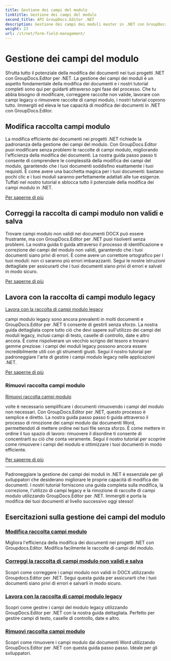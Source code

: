 ```yaml
---
title: Gestione dei campi del modulo
linktitle: Gestione dei campi del modulo
second_title: API GroupDocs.Editor .NET
description: Gestione dei campi dei moduli master in .NET con GroupDocs.Editor. Impara a modificare, correggere, utilizzare elementi legacy e rimuovere senza problemi raccolte di campi modulo.
weight: 23
url: /it/net/form-field-management/
---
```


# Gestione dei campi del modulo

Sfrutta tutto il potenziale della modifica dei documenti nei tuoi progetti .NET con GroupDocs.Editor per .NET. La gestione dei campi dei moduli è un aspetto fondamentale della modifica dei documenti e i nostri tutorial completi sono qui per guidarti attraverso ogni fase del processo. Che tu abbia bisogno di modificare, correggere raccolte non valide, lavorare con campi legacy o rimuovere raccolte di campi modulo, i nostri tutorial coprono tutto. Immergiti ed eleva le tue capacità di modifica dei documenti in .NET con GroupDocs.Editor.

## Modifica raccolta campi modulo

La modifica efficiente dei documenti nei progetti .NET richiede la padronanza della gestione dei campi del modulo. Con GroupDocs.Editor puoi modificare senza problemi le raccolte di campi modulo, migliorando l'efficienza della modifica dei documenti. La nostra guida passo passo ti consente di comprendere le complessità della modifica dei campi del modulo, garantendo che i tuoi documenti soddisfino esattamente i tuoi requisiti. È come avere una bacchetta magica per i tuoi documenti: bastano pochi clic e i tuoi moduli saranno perfettamente adattati alle tue esigenze. Tuffati nel nostro tutorial e sblocca tutto il potenziale della modifica dei campi modulo in .NET.

[Per saperne di più](./edit-form-field-collection/)

## Correggi la raccolta di campi modulo non validi e salva

Trovare campi modulo non validi nei documenti DOCX può essere frustrante, ma con GroupDocs.Editor per .NET puoi risolverli senza problemi. La nostra guida ti guida attraverso il processo di identificazione e correzione dei campi del modulo non validi, garantendo che i tuoi documenti siano privi di errori. È come avere un correttore ortografico per i tuoi moduli: non ci saranno più errori imbarazzanti. Segui le nostre istruzioni dettagliate per assicurarti che i tuoi documenti siano privi di errori e salvati in modo sicuro.

[Per saperne di più](./fix-invalid-form-field-collection-save/)

## Lavora con la raccolta di campi modulo legacy
[Lavora con la raccolta di campi modulo legacy](./work-legacy-form-field-collection/)

campi modulo legacy sono ancora prevalenti in molti documenti e GroupDocs.Editor per .NET ti consente di gestirli senza sforzo. La nostra guida dettagliata copre tutto ciò che devi sapere sull'utilizzo dei campi dei moduli legacy, inclusi campi di testo, caselle di controllo, date e altro ancora. È come rispolverare un vecchio scrigno del tesoro e trovarvi gemme preziose: i campi dei moduli legacy possono ancora essere incredibilmente utili con gli strumenti giusti. Segui il nostro tutorial per padroneggiare l'arte di gestire i campi modulo legacy nelle applicazioni .NET.

[Per saperne di più](./work-legacy-form-field-collection/)

### Rimuovi raccolta campi modulo
[Rimuovi raccolta campi modulo](./remove-form-field-collection/)

volte è necessario semplificare i documenti rimuovendo i campi del modulo non necessari. Con GroupDocs.Editor per .NET, questo processo è semplice e diretto. La nostra guida passo passo ti guida attraverso il processo di rimozione dei campi modulo dai documenti Word, permettendoti di mettere ordine nei tuoi file senza sforzo. È come mettere in ordine il tuo spazio di lavoro: rimuovere il disordine ti consente di concentrarti su ciò che conta veramente. Segui il nostro tutorial per scoprire come rimuovere i campi del modulo e ottimizzare i tuoi documenti in modo efficiente.

[Per saperne di più](./remove-form-field-collection/)

---

Padroneggiare la gestione dei campi dei moduli in .NET è essenziale per gli sviluppatori che desiderano migliorare le proprie capacità di modifica dei documenti. I nostri tutorial forniscono una guida completa sulla modifica, la correzione, l'utilizzo di campi legacy e la rimozione di raccolte di campi modulo utilizzando GroupDocs.Editor per .NET. Immergiti e porta la modifica dei tuoi documenti al livello successivo oggi stesso!
## Esercitazioni sulla gestione dei campi del modulo
### [Modifica raccolta campi modulo](./edit-form-field-collection/)
Migliora l'efficienza della modifica dei documenti nei progetti .NET con Groupdocs.Editor. Modifica facilmente le raccolte di campi del modulo.
### [Correggi la raccolta di campi modulo non validi e salva](./fix-invalid-form-field-collection-save/)
Scopri come correggere i campi modulo non validi in DOCX utilizzando Groupdocs.Editor per .NET. Segui questa guida per assicurarti che i tuoi documenti siano privi di errori e salvarli in modo sicuro.
### [Lavora con la raccolta di campi modulo legacy](./work-legacy-form-field-collection/)
Scopri come gestire i campi del modulo legacy utilizzando GroupDocs.Editor per .NET con la nostra guida dettagliata. Perfetto per gestire campi di testo, caselle di controllo, date e altro.
### [Rimuovi raccolta campi modulo](./remove-form-field-collection/)
Scopri come rimuovere i campi modulo dai documenti Word utilizzando GroupDocs.Editor per .NET con questa guida passo passo. Ideale per gli sviluppatori.